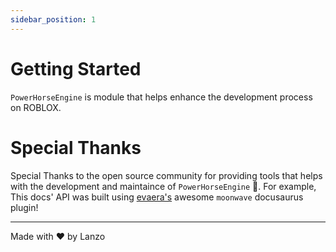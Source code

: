 ```yaml
---
sidebar_position: 1
---
```


# Getting Started

`PowerHorseEngine` is module that helps enhance the development process on ROBLOX.

# Special Thanks

Special Thanks to the open source community for providing tools that helps with the development and maintaince of `PowerHorseEngine` 🎉. For example, This docs' API was built using [evaera's](https://github.io/evaera) awesome `moonwave` docusaurus plugin!


---

Made with ❤️ by Lanzo